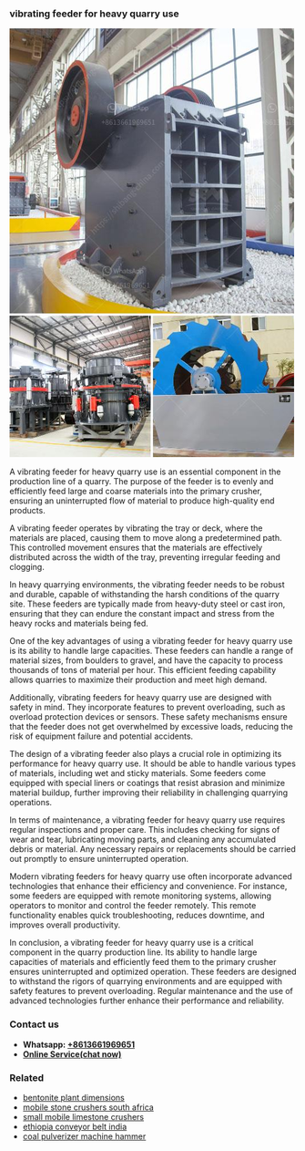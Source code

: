 <h3>vibrating feeder for heavy quarry use</h3><img src='1708666522.jpg' alt=''><p>A vibrating feeder for heavy quarry use is an essential component in the production line of a quarry. The purpose of the feeder is to evenly and efficiently feed large and coarse materials into the primary crusher, ensuring an uninterrupted flow of material to produce high-quality end products.</p><p>A vibrating feeder operates by vibrating the tray or deck, where the materials are placed, causing them to move along a predetermined path. This controlled movement ensures that the materials are effectively distributed across the width of the tray, preventing irregular feeding and clogging.</p><p>In heavy quarrying environments, the vibrating feeder needs to be robust and durable, capable of withstanding the harsh conditions of the quarry site. These feeders are typically made from heavy-duty steel or cast iron, ensuring that they can endure the constant impact and stress from the heavy rocks and materials being fed.</p><p>One of the key advantages of using a vibrating feeder for heavy quarry use is its ability to handle large capacities. These feeders can handle a range of material sizes, from boulders to gravel, and have the capacity to process thousands of tons of material per hour. This efficient feeding capability allows quarries to maximize their production and meet high demand.</p><p>Additionally, vibrating feeders for heavy quarry use are designed with safety in mind. They incorporate features to prevent overloading, such as overload protection devices or sensors. These safety mechanisms ensure that the feeder does not get overwhelmed by excessive loads, reducing the risk of equipment failure and potential accidents.</p><p>The design of a vibrating feeder also plays a crucial role in optimizing its performance for heavy quarry use. It should be able to handle various types of materials, including wet and sticky materials. Some feeders come equipped with special liners or coatings that resist abrasion and minimize material buildup, further improving their reliability in challenging quarrying operations.</p><p>In terms of maintenance, a vibrating feeder for heavy quarry use requires regular inspections and proper care. This includes checking for signs of wear and tear, lubricating moving parts, and cleaning any accumulated debris or material. Any necessary repairs or replacements should be carried out promptly to ensure uninterrupted operation.</p><p>Modern vibrating feeders for heavy quarry use often incorporate advanced technologies that enhance their efficiency and convenience. For instance, some feeders are equipped with remote monitoring systems, allowing operators to monitor and control the feeder remotely. This remote functionality enables quick troubleshooting, reduces downtime, and improves overall productivity.</p><p>In conclusion, a vibrating feeder for heavy quarry use is a critical component in the quarry production line. Its ability to handle large capacities of materials and efficiently feed them to the primary crusher ensures uninterrupted and optimized operation. These feeders are designed to withstand the rigors of quarrying environments and are equipped with safety features to prevent overloading. Regular maintenance and the use of advanced technologies further enhance their performance and reliability.</p><h3>Contact us</h3><ul><li><strong>Whatsapp:&nbsp;<a href="https://wa.me/8613661969651">+8613661969651</a></strong></li><li><a href="https://swt.shibang-china.com/?git&amp;zhl&amp;vibrating feeder for heavy quarry use"><strong>Online Service(chat now)</strong></a></li></ul><h3>Related</h3><ul><li><a href='bentonite plant dimensions.md'>bentonite plant dimensions</a></li><li><a href='mobile stone crushers south africa.md'>mobile stone crushers south africa</a></li><li><a href='small mobile limestone crushers.md'>small mobile limestone crushers</a></li><li><a href='ethiopia conveyor belt india.md'>ethiopia conveyor belt india</a></li><li><a href='coal pulverizer machine hammer.md'>coal pulverizer machine hammer</a></li></ul>